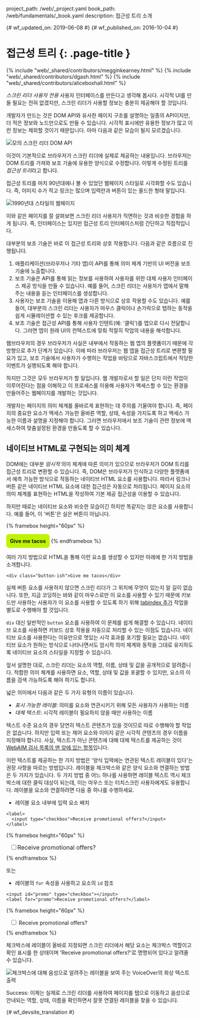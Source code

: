 project_path: /web/_project.yaml
book_path: /web/fundamentals/_book.yaml
description: 접근성 트리 소개


{# wf_updated_on: 2019-06-08 #}
{# wf_published_on: 2016-10-04 #}

# 접근성 트리 {: .page-title }

{% include "web/_shared/contributors/megginkearney.html" %}
{% include "web/_shared/contributors/dgash.html" %}
{% include "web/_shared/contributors/aliceboxhall.html" %}



*스크린 리더 사용자 전용* 사용자 인터페이스를 만든다고 생각해 봅시다.
시각적 UI를 만들 필요는 전혀 없겠지만, 스크린 리더가 사용할 정보는 충분히
제공해야 할 것입니다.

개발자가 만드는 것은 DOM API와 유사한 페이지 구조를 설명하는 일종의 API이지만,
더 적은 정보와 노드만으로도 만들 수 있습니다.
시각적 표시에만 유용한 정보가 많고 이런 정보는 제외할 것이기 때문입니다. 아마
다음과 같은 모습이 될지 모르겠습니다.

![모의 스크린 리더 DOM API](imgs/treestructure.jpg)

이것이 기본적으로 브라우저가 스크린 리더에 실제로 제공하는 내용입니다. 브라우저는
DOM 트리를 가져와 보조 기술에
유용한 양식으로 수정합니다. 이렇게 수정된 트리를 *접근성
트리*라고 합니다.

접근성 트리를 마치 90년대에나 볼 수 있었던 웹페이지 스타일로 시각화할 수도 있습니다.
즉, 이미지 수가 적고 링크는 많으며 입력란과 버튼이 있는 올드한 형태 말입니다.

![1990년대 스타일의 웹페이지](imgs/google1998.png)

이와 같은 페이지를 잘 살펴보면
스크린 리더 사용자가 직면하는 것과 비슷한 경험을 하게 됩니다. 즉, 인터페이스는 있지만 접근성 트리 인터페이스처럼
간단하고 직접적입니다.

대부분의 보조 기술은 바로 이 접근성 트리와 상호 작용합니다. 다음과
같은 흐름으로 진행됩니다.

 1. 애플리케이션(브라우저나 기타 앱)이 API를 통해 의미 체계 기반의 UI 버전을
    보조 기술에 노출합니다.
 1. 보조 기술은 API를 통해 읽는 정보를 사용하여
    사용자를 위한 대체 사용자 인터페이스 제공 방식을 만들 수 있습니다. 예를 들어,
    스크린 리더는 사용자가 앱에서 말해주는 내용을 듣는 인터페이스를
    생성합니다.
 1. 사용자는 보조 기술을 이용해 앱과 다른 방식으로 상호 작용할 수도
    있습니다. 예를 들어, 대부분의 스크린 리더는 사용자가 마우스 클릭이나 손가락으로 탭하는 동작을
    쉽게 시뮬레이션할 수 있는 후크를 제공합니다.
 1. 보조 기술은 접근성 API를 통해 사용자 인텐트(예: '클릭')를
    앱으로 다시 전달합니다. 그러면 앱이 원래 UI의 컨텍스트에 맞춰 적절히
    작업의 내용을 해석합니다.

웹브라우저의 경우 브라우저가 사실은 내부에서 작동하는 웹 앱의 플랫폼이기 때문에
각 방향으로 추가 단계가 있습니다. 이에 따라 브라우저는
웹 앱을 접근성 트리로 변환할 필요가 있고, 보조 기술에서 사용자가
수행하는 작업을 바탕으로 자바스크립트에서 적당한 이벤트가 실행되도록
해야 합니다.

하지만 그것은 모두 브라우저가 할 일입니다. 웹 개발자로서 할 일은
단지 이런 작업이 이루어진다는 점을 이해하고 이 프로세스를 이용해
사용자가 액세스할 수 있는 환경을 만들어주는 웹페이지를 개발하는 것입니다.

개발자는 페이지의 의미 체계를 올바르게 표현하는 데 주의를 기울여야 합니다.
즉, 페이지의 중요한 요소가 액세스 가능한 올바른 역할, 상태,
속성을 가지도록 하고 액세스 가능한 이름과 설명을 지정해야
합니다. 그러면 브라우저에서 보조 기술이 관련 정보에 액세스하여
맞춤설정된 환경을 만들도록 할 수 있습니다.

## 네이티브 HTML로 구현되는 의미 체계

DOM에는 대부분 *암시적* 의미 체계에 따른 의미가 있으므로
브라우저가 DOM 트리를 접근성 트리로 변환할 수 있습니다. 즉, DOM은 브라우저가 인식하고 다양한 플랫폼에서 예측 가능한 방식으로
작동하는 네이티브 HTML 요소를
사용합니다. 따라서 링크나 버튼 같은 네이티브 HTML 요소에 대한 접근성은
자동으로 처리됩니다. 페이지 요소의 의미 체계를 표현하는 HTML을 작성하여
기본 제공 접근성을 이용할 수 있습니다.

하지만 때로는 네이티브 요소와 비슷한 모습이긴 하지만 똑같지는 않은 요소를 사용합니다.
예를 들어, 이 '버튼'은 실은 버튼이 아닙니다.

{% framebox height="60px" %}
<style>
    .fancy-btn {
        display: inline-block;
        background: #BEF400;
        border-radius: 8px;
        padding: 10px;
        font-weight: bold;
        user-select: none;
        cursor: pointer;
    }
</style>
<div class="fancy-btn">Give me tacos</div>
{% endframebox %}

여러 가지 방법으로 HTML을 통해 이런 요소를 생성할 수 있지만 아래에 한 가지 방법을 소개합니다.


    <div class="button-ish">Give me tacos</div>


실제 버튼 요소를 사용하지 않으면 스크린 리더가 그 위치에 무엇이 있는지 알 길이
없습니다. 또한, 지금 코딩하는 바와 같이 마우스로만 이 요소를 사용할 수 있기 때문에 키보드만 사용하는 사용자가 이 요소를 사용할 수 있도록
하기 위해 [tabindex 추가](/web/fundamentals/accessibility/focus/using-tabindex) 작업을
별도로 수행해야
할 것입니다.

`div` 대신 일반적인 `button` 요소를 사용하여 이 문제를 쉽게 해결할 수 있습니다.
네이티브 요소를 사용하면 키보드 상호 작용을
자동으로 처리할 수 있는 이점도 있습니다. 네이티브 요소를 사용한다는 이유만으로 멋있는 시각
효과를 포기할 필요는 없습니다.
네이티브 요소가 원하는 방식으로 나타나면서도 암시적 의미 체계와 동작을 그대로 유지하도록 네이티브 요소의 스타일을
지정할 수 있습니다.

앞서 설명한 대로, 스크린 리더는 요소의 역할, 이름, 상태 및 값을
공개적으로 알려줍니다. 적합한 의미 체계를 사용하면 요소, 역할, 상태 및 값을 포괄할 수 있지만,
요소의 이름을 검색 가능하도록 해야 하기도
합니다.

넓은 의미에서 다음과 같은 두 가지 유형의 이름이 있습니다.

 - *표시 가능한 레이블*: 의미를 요소와 연관시키기 위해 모든 사용자가
   사용하는 이름
 - *대체 텍스트*: 시각적 레이블이 필요하지 않을 때만 사용하는
   이름

텍스트 수준 요소의 경우 당연히 텍스트 콘텐츠가
있을 것이므로 따로 수행해야 할 작업은 없습니다. 하지만 입력 또는 제어 요소와 이미지 같은 시각적 콘텐츠의 경우
이름을 지정해야 합니다. 사실,
텍스트가 아닌 콘텐츠에 대해 대체 텍스트를 제공하는 것이
[WebAIM 검사 목록의 맨 앞에 있는 항목](https://webaim.org/standards/wcag/checklist#g1.1)입니다.

이런 텍스트를 제공하는 한 가지 방법은 '양식 입력에는 연관된 텍스트 레이블이 있다'는
권장 사항을 따르는 방법입니다. 레이블을 체크박스와 같은 양식 요소와 연결하는 방법은
두 가지가 있습니다. 두 가지 방법 중 어느 하나를 사용하면 레이블 텍스트 역시 체크박스에 대한 클릭 대상이 되는데,
이는 마우스 또는 터치스크린 사용자에게도
유용합니다. 레이블을 요소와 연결하려면 다음 중 하나를 수행하세요.

 - 레이블 요소 내부에 입력 요소 배치

<div class="clearfix"></div>

    <label>
      <input type="checkbox">Receive promotional offers?</input>
    </label>


{% framebox height="60px" %}
<div style="margin: 10px;">
    <label style="font-size: 16px; color: #212121;">
        <input type="checkbox">Receive promotional offers?</input>
    </label>
</div>
{% endframebox %}


또는

 - 레이블의 `for` 속성을 사용하고 요소의 `id` 참조

<div class="clearfix"></div>

    <input id="promo" type="checkbox"></input>
    <label for="promo">Receive promotional offers?</label>


{% framebox height="60px" %}
<div style="margin: 10px;">
    <input id="promo" type="checkbox"></input>
    <label for="promo">Receive promotional offers?</label>
</div>
{% endframebox %}


체크박스에 레이블이 올바로 지정되면 스크린 리더에서
해당 요소는 체크박스 역할이고 확인 표시를 한 상태이며 'Receive
promotional offers?'로 명명되어 있다고 알려줄 수 있습니다.

![체크박스에 대해 음성으로 알려주는 레이블을 보여 주는 VoiceOver의 화상 텍스트 출력](imgs/promo-offers.png)

Success: 이제는 실제로 스크린 리더를 사용하여 페이지를 탭으로 이동하고 음성으로 안내되는 역할, 상태, 이름을 확인하면서 잘못 연결된 레이블을
찾을 수
있습니다.




{# wf_devsite_translation #}

